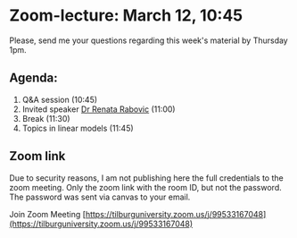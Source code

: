 # Zoom-lecture: March 12, 10:45

Please, send me your questions regarding this week's material by Thursday 1pm.

## Agenda:

1. Q&A session (10:45)
2. Invited speaker [Dr Renata Rabovic](https://uk.linkedin.com/in/renata-rabovic) (11:00)
3. Break (11:30)
4. Topics in linear models (11:45)

## Zoom link

Due to security reasons, I am not publishing here the full credentials to the zoom meeting. Only the zoom link with the room ID, but not the password. The password was sent via canvas to your email.

Join Zoom Meeting
[https://tilburguniversity.zoom.us/j/99533167048](https://tilburguniversity.zoom.us/j/99533167048)



